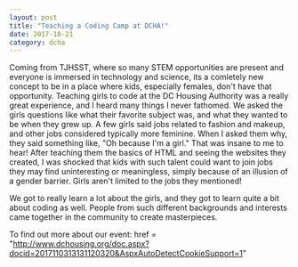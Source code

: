 ```yaml
---
layout: post
title: "Teaching a Coding Camp at DCHA!"
date: 2017-10-21
category: dcha
---
```

Coming from TJHSST, where so many STEM opportunities are present and everyone is immersed in technology and science, its a comletely new concept to be in a place where kids, especially females, don't have that opportunity. Teaching girls to code at the DC Housing Authority was a really great experience, and I heard many things I never fathomed. We asked the girls questions like what their favorite subject was, and what they wanted to be when they grew up. A few girls said jobs related to fashion and makeup, and other jobs considered typically more feminine. When I asked them why, they said something like, "Oh because I'm a girl." That was insane to me to hear! After teaching them the basics of HTML and seeing the websites they created, I was shocked that kids with such talent could want to join jobs they may find uninteresting or meaningless, simply because of an illusion of a gender barrier. Girls aren't limited to the jobs they mentioned!

We got to really learn a lot about the girls, and they got to learn quite a bit about coding as well. People from such different backgrounds and interests came together in the community to create masterpieces.

To find out more about our event:
<a> href = "http://www.dchousing.org/doc.aspx?docid=2017110313131120320&AspxAutoDetectCookieSupport=1" </a>
